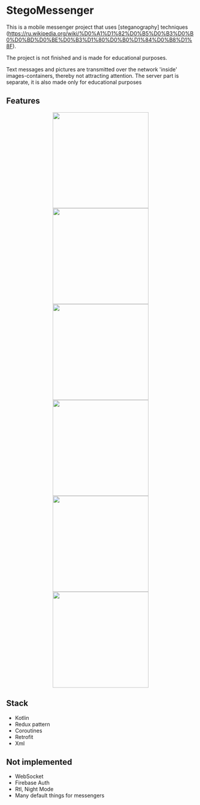 # StegoMessenger

This is a mobile messenger project that uses [steganography] techniques (https://ru.wikipedia.org/wiki/%D0%A1%D1%82%D0%B5%D0%B3%D0%B0%D0%BD%D0%BE%D0%B3%D1%80%D0%B0%D1%84%D0%B8%D1%8F). 

The project is not finished and is made for educational purposes.

Text messages and pictures are transmitted over the network 'inside' images-containers, thereby not attracting attention.
The server part is separate, it is also made only for educational purposes


## Features
<p align="center">
<img src= "https://user-images.githubusercontent.com/42358718/232999007-5606e5ea-25eb-439b-8d5c-33f58707bc1c.png" width = "256"/>
<img src= "https://user-images.githubusercontent.com/42358718/232999302-d6e91319-f5fb-41a8-8304-f728f819fb4e.png" width = "256"/>
<img src= "https://user-images.githubusercontent.com/42358718/232999521-fa12e2f7-8538-4a07-8ef3-e772a1051a4b.png" width = "256"/>
<img src= "https://user-images.githubusercontent.com/42358718/232999583-2f6b7589-b78c-4d58-bcc6-fa20e9dba946.png" width = "256"/>
<img src= "https://user-images.githubusercontent.com/42358718/232999624-a773787f-74b6-43c6-b97f-dcc266e09697.png" width = "256"/>
<img src= "https://user-images.githubusercontent.com/42358718/232999701-74935a3a-fc7e-4509-b867-5ca58fb923d4.png" width = "256"/>
</p>


## Stack
* Kotlin
* Redux pattern
* Coroutines
* Retrofit
* Xml

## Not implemented
* WebSocket
* Firebase Auth
* Rtl, Night Mode
* Many default things for messengers

